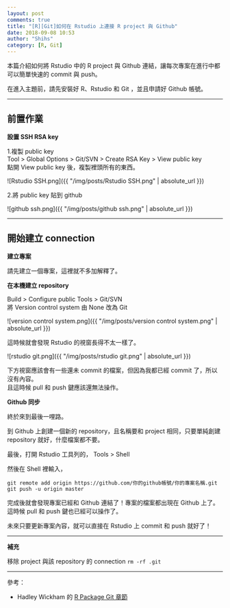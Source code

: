 ```yaml
---
layout: post
comments: true
title: "[R][Git]如何在 Rstudio 上連接 R project 與 Github"
date: 2018-09-08 10:53
author: "Shihs"
category: [R, Git]
---
```


本篇介紹如何將 Rstudio 中的 R project 與 Github 連結，讓每次專案在進行中都可以簡單快速的 commit 與 push。

在進入主題前，請先安裝好 R、Rstudio 和 Git ，並且申請好 Github 帳號。


***


## 前置作業 ##
**設置 SSH RSA key**

1.複製 public key<br>
Tool > Global Options > Git/SVN > Create RSA Key > View public key <br>
點開 View public key 後，複製裡頭所有的東西。

![Rstudio SSH.png]({{ "/img/posts/Rstudio SSH.png" | absolute_url }})



2.將 public key 貼到 github 

![github ssh.png]({{ "/img/posts/github ssh.png" | absolute_url }}) 


***


## 開始建立 connection ##

**建立專案**

請先建立一個專案，這裡就不多加解釋了。


**在本機建立 repository**

Build > Configure public Tools > Git/SVN<br>
將 Version control system 由 None 改為 Git

![version control system.png]({{ "/img/posts/version control system.png" | absolute_url }}) 

這時候就會發現 Rstudio 的視窗長得不太一樣了。

![rstudio git.png]({{ "/img/posts/rstudio git.png" | absolute_url }}) 

下方視窗應該會有一些還未 commit 的檔案，但因為我都已經 commit 了，所以沒有內容。<br>
且這時候 pull 和 push 鍵應該還無法操作。


**Github 同步**

終於來到最後一哩路。

到 Github 上創建一個新的 repository，且名稱要和 project 相同，只要單純創建 repository 就好，什麼檔案都不要。

最後，打開 Rstudio 工具列的， Tools > Shell

然後在 Shell 裡輸入，
``` git
git remote add origin https://github.com/你的github帳號/你的專案名稱.git
git push -u origin master
```

完成後就會發現專案已經和 Github 連結了！專案的檔案都出現在 Github 上了。<br>
這時候 pull 和 push 鍵也已經可以操作了。



未來只要更新專案內容，就可以直接在 Rstudio 上 commit 和 push 就好了！


***

**補充**

移除 project 與該 repository 的 connection `rm -rf .git`






***
參考：

* Hadley Wickham 的 [R Package Git 章節](http://r-pkgs.had.co.nz/git.html) 

